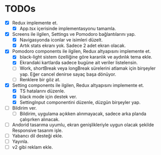 # TODOs

- [x] Redux implemente et.
  - [x] App.tsx içerisinde implementasyonu tamamla.
- [x] Screens ile ilgilen, Settings ve Pomodoro bağlantılarını yap.
  - [x] Navigasyonda iconlar ve isimleri düzelt.
  - [x] Artık stats ekranı yok. Sadece 2 adet ekran olacak.
- [x] Pomodoro components ile ilgilen, Redux altyapısını implemente et.
  - [x] black-light sistem özelliğine göre karanlık ve aydınlık tema ekle.
  - [x] Ekrandaki kartlarda sadece bugüne ait veriler listelensin.
  - [ ] Work, shortBreak veya longBreak sürelerini atlamak için birşeyler yap. Eğer cancel denirse sayaç başa dönüyor.
  - [ ] Renklere bir göz at.
- [x] Setting components ile ilgilen, Redux altyapısını implemente et.
  - [x] TS hatalarını düzenle.
  - [x] black mode için destek ver.
  - [x] SettingInput componentini düzenle, düzgün birşeyler yap.
- [ ] Bildirim ver.
  - [ ] Bildirim, uygulama açıkken alınmayacak, sadece arka planda çalışırken alınacak.
- [ ] Andorid tasarıma uyumlu, ekran genişlikleriyle uygun olacak şekilde Responsive tasarım işle.
- [ ] Yabancı dil desteği ekle.
- [ ] Yayınla.
- [ ] v2 gibi reklam ekle.